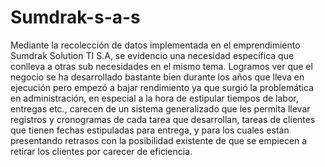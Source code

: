 # Sumdrak-s-a-s
Mediante la recolección de datos implementada en el emprendimiento Sumdrak Solution TI S.A, se evidencio una necesidad específica que conlleva a otras sub necesidades en el mismo tema. Logramos ver que el negocio se ha desarrollado bastante bien durante los años que lleva en ejecución pero empezó a bajar rendimiento ya que surgió la problemática en administración, en especial a la hora de estipular tiempos de labor, entregas etc., carecen de un sistema generalizado que les permita llevar registros y cronogramas de cada tarea que desarrollan, tareas de clientes que tienen fechas estipuladas para entrega, y para los cuales están presentando retrasos con la posibilidad existente de que se empiecen a retirar los clientes por carecer de eficiencia.
